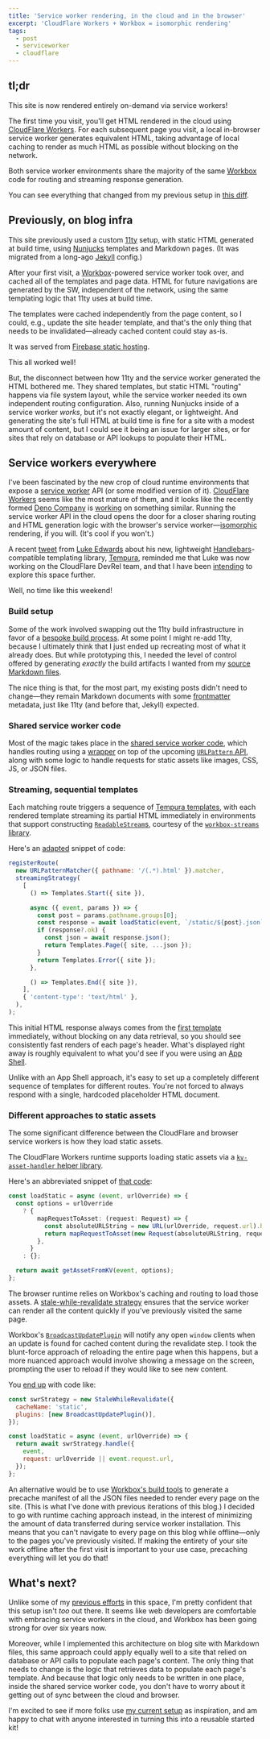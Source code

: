 ```yaml
---
title: 'Service worker rendering, in the cloud and in the browser'
excerpt: 'CloudFlare Workers + Workbox = isomorphic rendering'
tags:
  - post
  - serviceworker
  - cloudflare
---
```


## tl;dr

This site is now rendered entirely on-demand via service workers!

The first time you visit, you'll get HTML rendered in the cloud using [CloudFlare Workers](https://workers.cloudflare.com/). For each subsequent page you visit, a local in-browser service worker generates equivalent HTML, taking advantage of local caching to render as much HTML as possible without blocking on the network.

Both service worker environments share the majority of the same [Workbox](https://developers.google.com/web/tools/workbox/) code for routing and streaming response generation.

You can see everything that changed from my previous setup in [this diff](https://github.com/jeffposnick/jeffy-info/compare/627e88f1ce0a583d08bd5a31638da1f60bec74d6...3af1650a414c09c4fc92e66b26e4d66622af70e6).

## Previously, on blog infra

This site previously used a custom [11ty](https://www.11ty.dev/) setup, with static HTML generated at build time, using [Nunjucks](https://mozilla.github.io/nunjucks/) templates and Markdown pages. (It was migrated from a long-ago [Jekyll](https://jekyllrb.com/) config.)

After your first visit, a [Workbox](https://developers.google.com/web/tools/workbox/)-powered service worker took over, and cached all of the templates and page data. HTML for future navigations are generated by the SW, independent of the network, using the same templating logic that 11ty uses at build time.

The templates were cached independently from the page content, so I could, e.g., update the site header template, and that's the only thing that needs to be invalidated—already cached content could stay as-is.

It was served from [Firebase static hosting](https://firebase.google.com/docs/hosting).

This all worked well!

But, the disconnect between how 11ty and the service worker generated the HTML bothered me. They shared templates, but static HTML "routing" happens via file system layout, while the service worker needed its own independent routing configuration. Also, running Nunjucks inside of a service worker _works_, but it's not exactly elegant, or lightweight. And generating the site's full HTML at build time is fine for a site with a modest amount of content, but I could see it being an issue for larger sites, or for sites that rely on database or API lookups to populate their HTML.

## Service workers everywhere

I've been fascinated by the new crop of cloud runtime environments that expose a [service worker](https://developer.mozilla.org/en-US/docs/Web/API/Service_Worker_API) API (or some modified version of it). [CloudFlare Workers](https://workers.cloudflare.com/) seems like the most mature of them, and it looks like the recently formed [Deno Company](https://deno.com/blog/the-deno-company) is [working](https://github.com/denoland/deno/issues/5957) on something similar. Running the service worker API in the cloud opens the door for a closer sharing routing and HTML generation logic with the browser's service worker—[isomorphic](https://en.wikipedia.org/wiki/Isomorphic_JavaScript) rendering, if you will. (It's cool if you won't.)

A recent [tweet](https://twitter.com/lukeed05/status/1415036180765106176) from [Luke Edwards](https://twitter.com/lukeed05) about his new, lightweight [Handlebars](https://handlebarsjs.com/)-compatible templating library, [Tempura](https://github.com/lukeed/tempura), reminded me that Luke was now working on the CloudFlare DevRel team, and that I have been [intending](https://twitter.com/jeffposnick/status/1379525749514850305) to explore this space further.

Well, no time like this weekend!

### Build setup

Some of the work involved swapping out the 11ty build infrastructure in favor of a [bespoke build process](https://github.com/jeffposnick/jeffy-info/tree/cf-worker/src/build). At some point I might re-add 11ty, because I ultimately think that I just ended up recreating most of what it already does. But while prototyping this, I needed the level of control offered by generating _exactly_ the build artifacts I wanted from my [source Markdown files](https://github.com/jeffposnick/jeffy-info/tree/cf-worker/site/posts).

The nice thing is that, for the most part, my existing posts didn't need to change—they remain Markdown documents with some [frontmatter](https://jekyllrb.com/docs/front-matter/) metadata, just like 11ty (and before that, Jekyll) expected.

### Shared service worker code

Most of the magic takes place in the [shared service worker code](https://github.com/jeffposnick/jeffy-info/tree/cf-worker/src/service-worker/shared), which handles routing using a [wrapper](https://github.com/jeffposnick/jeffy-info/blob/cf-worker/src/service-worker/shared/URLPatternMatcher.ts) on top of the upcoming [`URLPattern` API](https://web.dev/urlpattern/), along with some logic to handle requests for static assets like images, CSS, JS, or JSON files.

### Streaming, sequential templates

Each matching route triggers a sequence of [Tempura templates](https://github.com/jeffposnick/jeffy-info/tree/cf-worker/site/templates), with each rendered template streaming its partial HTML immediately in environments that support constructing [`ReadableStream`s](https://developer.mozilla.org/en-US/docs/Web/API/Streams_API/Using_readable_streams), courtesy of the [`workbox-streams` library](https://developers.google.com/web/tools/workbox/reference-docs/latest/module-workbox-streams).

Here's an [adapted](https://github.com/jeffposnick/jeffy-info/blob/cf-worker/src/service-worker/shared/common.ts) snippet of code:

```js
registerRoute(
  new URLPatternMatcher({ pathname: '/(.*).html' }).matcher,
  streamingStrategy(
    [
      () => Templates.Start({ site }),

      async ({ event, params }) => {
        const post = params.pathname.groups[0];
        const response = await loadStatic(event, `/static/${post}.json`);
        if (response?.ok) {
          const json = await response.json();
          return Templates.Page({ site, ...json });
        }
        return Templates.Error({ site });
      },

      () => Templates.End({ site }),
    ],
    { 'content-type': 'text/html' },
  ),
);
```

This initial HTML response always comes from the [first template](https://github.com/jeffposnick/jeffy-info/blob/cf-worker/site/templates/start.hbs) immediately, without blocking on any data retrieval, so you should see consistently fast renders of each page's header. What's displayed right away is roughly equivalent to what you'd see if you were using an [App Shell](https://developers.google.com/web/fundamentals/architecture/app-shell).

Unlike with an App Shell approach, it's easy to set up a completely different sequence of templates for different routes. You're not forced to always respond with a single, hardcoded placeholder HTML document.

### Different approaches to static assets

The some significant difference between the CloudFlare and browser service workers is how they load static assets.

The CloudFlare Workers runtime supports loading static assets via a [`kv-asset-handler` helper library](https://github.com/cloudflare/kv-asset-handler).

Here's an abbreviated snippet of [that code](https://github.com/jeffposnick/jeffy-info/blob/cf-worker/src/service-worker/cf-sw.ts):

```ts
const loadStatic = async (event, urlOverride) => {
  const options = urlOverride
    ? {
        mapRequestToAsset: (request: Request) => {
          const absoluteURLString = new URL(urlOverride, request.url).href;
          return mapRequestToAsset(new Request(absoluteURLString, request));
        },
      }
    : {};

  return await getAssetFromKV(event, options);
};
```

The browser runtime relies on Workbox's caching and routing to load those assets. A [stale-while-revalidate strategy](https://developers.google.com/web/tools/workbox/modules/workbox-strategies#stale-while-revalidate) ensures that the service worker can render all the content quickly if you've previously visited the same page.

Workbox's [`BroadcastUpdatePlugin`](https://developers.google.com/web/tools/workbox/modules/workbox-broadcast-update) will notify any open `window` clients when an update is found for cached content during the revalidate step. I took the blunt-force approach of reloading the entire page when this happens, but a more nuanced approach would involve showing a message on the screen, prompting the user to reload if they would like to see new content.

You [end up](https://github.com/jeffposnick/jeffy-info/blob/cf-worker/src/service-worker/service-worker.ts) with code like:

```js
const swrStrategy = new StaleWhileRevalidate({
  cacheName: 'static',
  plugins: [new BroadcastUpdatePlugin()],
});

const loadStatic = async (event, urlOverride) => {
  return await swrStrategy.handle({
    event,
    request: urlOverride || event.request.url,
  });
};
```

An alternative would be to use [Workbox's build tools](https://developers.google.com/web/tools/workbox/modules/workbox-build) to generate a precache manifest of all the JSON files needed to render every page on the site. (This is what I've done with previous iterations of this blog.) I decided to go with runtime caching approach instead, in the interest of minimizing the amount of data transferred during service worker installation. This means that you can't navigate to every page on this blog while offline—only to the pages you've previously visited. If making the entirety of your site work offline after the first visit is important to your use case, precaching everything will let you do that!

## What's next?

Unlike some of my [previous efforts](https://developers.google.com/web/updates/2018/05/beyond-spa) in this space, I'm pretty confident that this setup isn't _too_ out there. It seems like web developers are comfortable with embracing service workers in the cloud, and Workbox has been going strong for over six years now.

Moreover, while I implemented this architecture on blog site with Markdown files, this same approach could apply equally well to a site that relied on database or API calls to populate each page's content. The only thing that needs to change is the logic that retrieves data to populate each page's template. And because that logic only needs to be written in one place, inside the shared service worker code, you don't have to worry about it getting out of sync between the cloud and browser.

I'm excited to see if more folks use [my current setup](https://github.com/jeffposnick/jeffy-info) as inspiration, and am happy to chat with anyone interested in turning this into a reusable started kit!
